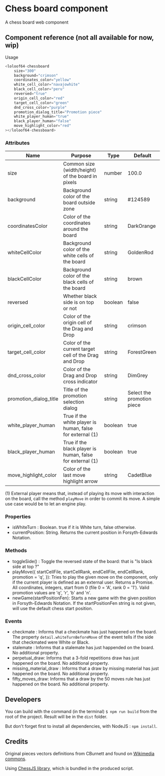 # Chess board component

A chess board web component

## Component reference (not all available for now, wip)

Usage

```javascript
<loloof64-chessboard
    size="300"
    background="crimson"
    coordinates_color="yellow"
    white_cell_color="navajowhite"
    black_cell_color="peru"
    reversed="true"
    origin_cell_color="red"
    target_cell_color="green"
    dnd_cross_color="purple"
    promotion_dialog_title="Promotion piece"
    white_player_human="true"
    black_player_human="false"
    move_highlight_color="red"
></loloof64-chessboard>
```

### Attributes

| Name                   | Purpose                                                   | Type    | Default                    |
|------------------------|-----------------------------------------------------------|---------|----------------------------|
| size                   | Common size (width/height) of the board in pixels         | number  | 100.0                      |
| background             | Background color of the board outside zone                | string  | #124589                    |
| coordinatesColor       | Color of the coordinates around the board                 | string  | DarkOrange                 |
| whiteCellColor         | Background color of the white cells of the board          | string  | GoldenRod                  |
| blackCellColor         | Background color of the black cells of the board          | string  | brown                      |
| reversed               | Whether black side is on top or not                       | boolean | false                      |
| origin_cell_color      | Color of the origin cell of the Drag and Drop             | string  | crimson                    |
| target_cell_color      | Color of the current target cell of the Drag and Drop     | string  | ForestGreen                |
| dnd_cross_color        | Color of the Drag and Drop cross indicator                | string  | DimGrey                    |
| promotion_dialog_title | Title of the promotion selection dialog                   | string  | Select the promotion piece |
| white_player_human     | True if the white player is human, false for external (1) | boolean | true                       |
| black_player_human     | True if the black player is human, false for external (1) | boolean | true                       |
| move_highlight_color   | Color of the last move highlight arrow                    | string  | CadetBlue                  |

(1) External player means that, instead of playing its move with interaction on the board, call the method `playMove` in order to commit its move. A simple use case would be to let an engine play.

### Properties

* isWhiteTurn : Boolean. true if it is White turn, false otherwise.
* currentPosition: String. Returns the current position in Forsyth-Edwards Notation.


### Methods

* toggleSide() : Toggle the reversed state of the board: that is "Is black side at top ?"
* playMove({
        startCellFile, startCellRank,
        endCellFile, endCellRank,
        promotion = 'q',
  }): Tries to play the given move on the component, only if the current player is defined as an external user. Returns a Promise. All coordinates, integers, start from 0 (file 0 = 'A', rank 0 = '1'). Valid promotion values are 'q', 'r', 'b' and 'n'.
* newGame(startPositionFen): Starts a new game with the given position in Forsyth-Edwards Notation. If the startPositionFen string is not given, will use the default chess start position.

### Events

* checkmate : Informs that a checkmate has just happened on the board. The property `detail.whiteTurnBeforeMove` of the event tells if the side that checkmated were White or Black.
* stalemate : Informs that a stalemate has just happended on the board. No additional property.
* perpetual_draw: Informs that a 3-fold repetitions draw has just happened on the board. No additional property.
* missing_material_draw : Informs that a draw by missing material has just happened on the board. No additional property.
* fifty_moves_draw: Informs that a draw by the 50 moves rule has just happened on the board. No additional property.

## Developers

You can build with the command (in the terminal) `$ npm run build` from the root of the project. Result will be in the `dist` folder.

But don't forget first to install all dependencies, with NodeJS : `npm install`.

## Credits

Original pieces vectors definitions from CBurnett and found on [Wikimedia commons](https://commons.wikimedia.org/wiki/Category:SVG_chess_pieces).

Using [ChessJS library](https://github.com/jhlywa/chess.js), which is bundled in the produced script.